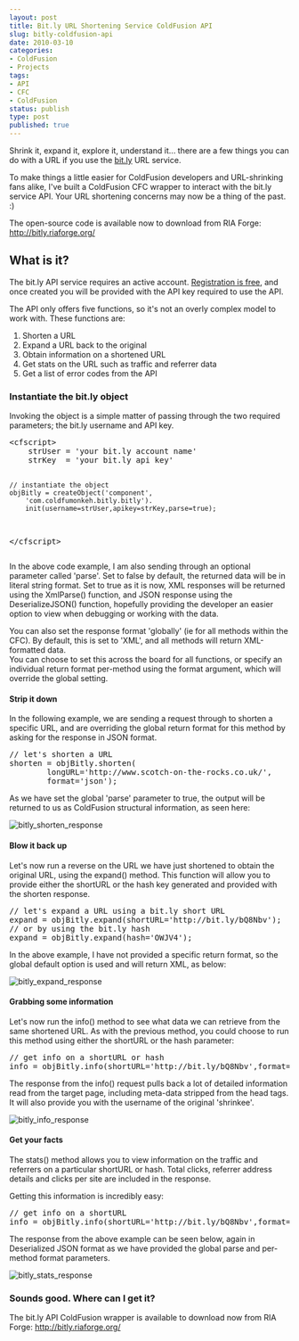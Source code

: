 ```yaml
---
layout: post
title: Bit.ly URL Shortening Service ColdFusion API
slug: bitly-coldfusion-api
date: 2010-03-10
categories:
- ColdFusion
- Projects
tags:
- API
- CFC
- ColdFusion
status: publish
type: post
published: true
---
```

<p>Shrink it, expand it, explore it, understand it... there are a few things you can do with a URL if you use the <a title="Visit the bit.ly site" href="http://bit.ly/" target="_blank">bit.ly</a> URL service.</p>
<p>To make things a little easier for ColdFusion developers and URL-shrinking fans alike, I've built a ColdFusion CFC wrapper to interact with the bit.ly service API. Your URL shortening concerns may now be a thing of the past. :)</p>
<p>The open-source code is available now to download from RIA Forge: <a title="Download bitly from riaforge.org" href="http://bitly.riaforge.org/" target="_blank">http://bitly.riaforge.org/</a></p>
<h2>What is it?</h2>
<p>The bit.ly API service requires an active account. <a title="Register for your bit.ly account" href="http://bit.ly/account/register" target="_blank">Registration is free</a>, and once created you will be provided with the API key required to use the API.</p>
<p>The API only offers five functions, so it's not an overly complex model to work with. These functions are:</p>
<ol>
<li>Shorten a URL</li>
<li>Expand a URL back to the original</li>
<li>Obtain information on a shortened URL</li>
<li>Get stats on the URL such as traffic and referrer data</li>
<li>Get a list of error codes from the API</li>
</ol>
<h3>Instantiate the bit.ly object</h3>
<p>Invoking the object is a simple matter of passing through the two required parameters; the bit.ly username and API key.</p>
<pre name="code" class="html">
&lt;cfscript&gt;
	strUser = 'your bit.ly account name'
	strKey	= 'your bit.ly api key'

	// instantiate the object
	objBitly = createObject('component',
		'com.coldfumonkeh.bitly.bitly').
		init(username=strUser,apikey=strKey,parse=true);
&lt;/cfscript&gt;
</pre>
<p>In the above code example, I am also sending through an optional parameter called 'parse'. Set to false by default, the returned data will be in literal string format. Set to true as it is now, XML responses will be returned using the XmlParse() function, and JSON response using the DeserializeJSON() function, hopefully providing the developer an easier option to view when debugging or working with the data.</p>
<p>You can also set the response format 'globally' (ie for all methods within the CFC). By default, this is set to 'XML', and all methods will return XML-formatted data.<br />
You can choose to set this across the board for all functions, or specify an individual return format per-method using the format argument, which will override the global setting.</p>
<h4>Strip it down</h4>
<p>In the following example, we are sending a request through to shorten a specific URL, and are overriding the global return format for this method by asking for the response in JSON format.</p>
<pre name="code" class="html">
// let's shorten a URL
shorten = objBitly.shorten(
		longURL='http://www.scotch-on-the-rocks.co.uk/',
		format='json');
</pre>
<p>As we have set the global 'parse' parameter to true, the output will be returned to us as ColdFusion structural information, as seen here:</p>
<p><img src="/assets/uploads/2010/03/bitly_shorten_response.gif" alt="bitly_shorten_response" title="bitly_shorten_response" /></p>
<h4>Blow it back up</h4>
<p>Let's now run a reverse on the URL we have just shortened to obtain the original URL, using the expand() method. This function will allow you to provide either the shortURL or the hash key generated and provided with the shorten response.</p>
<pre name="code" class="html">
// let's expand a URL using a bit.ly short URL
expand = objBitly.expand(shortURL='http://bit.ly/bQ8Nbv');
// or by using the bit.ly hash
expand = objBitly.expand(hash='OWJV4');
</pre>
<p>In the above example, I have not provided a specific return format, so the global default option is used and will return XML, as below:</p>
<p><img src="/assets/uploads/2010/03/bitly_expand_response.gif" alt="bitly_expand_response" title="bitly_expand_response" /></p>
<h4>Grabbing some information</h4>
<p>Let's now run the info() method to see what data we can retrieve from the same shortened URL. As with the previous method, you could choose to run this method using either the shortURL or the hash parameter:</p>
<pre name="code" class="html">
// get info on a shortURL or hash
info = objBitly.info(shortURL='http://bit.ly/bQ8Nbv',format='JSON');
</pre>
<p>The response from the info() request pulls back a lot of detailed information read from the target page, including meta-data stripped from the head tags. It will also provide you with the username of the original 'shrinkee'.</p>
<p><img src="/assets/uploads/2010/03/bitly_info_response.gif" alt="bitly_info_response" title="bitly_info_response" /></p>
<h4>Get your facts</h4>
<p>The stats() method allows you to view information on the traffic and referrers on a particular shortURL or hash. Total clicks, referrer address details and clicks per site are included in the response.</p>
<p>Getting this information is incredibly easy:</p>
<pre name="code" class="html">
// get info on a shortURL
info = objBitly.info(shortURL='http://bit.ly/bQ8Nbv',format='JSON');
</pre>
<p>The response from the above example can be seen below, again in Deserialized JSON format as we have provided the global parse and per-method format parameters.</p>
<p><img src="/assets/uploads/2010/03/bitly_stats_response.gif" alt="bitly_stats_response" title="bitly_stats_response" /></p>
<h3>Sounds good. Where can I get it?</h3>
<p>The bit.ly API ColdFusion wrapper is available to download now from RIA Forge: <a title="Download bitly from riaforge.org" href="http://bitly.riaforge.org/" target="_blank">http://bitly.riaforge.org/</a></p>
